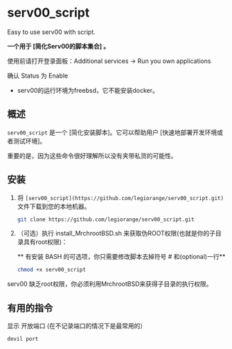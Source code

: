 # serv00_script
Easy to use serv00 with script.

**一个用于 [简化Serv00的脚本集合] 。**

使用前请打开登录面板：Additional services -> Run you own applications

确认 Status 为 Enable

* serv00的运行环境为freebsd，它不能安装docker。
## 概述

`serv00_script` 是一个 [简化安装脚本]。它可以帮助用户 [快速地部署开发环境或者测试环境]。

重要的是，因为这些命令很好理解所以没有夹带私货的可能性。

## 安装

1.  将 `[serv00_script](https://github.com/legiorange/serv00_script.git)` 文件下载到您的本地机器。
    ```bash
    git clone https://github.com/legiorange/serv00_script.git
    ```

2.  （可选）执行 install_MrchrootBSD.sh 来获取伪ROOT权限(也就是你的子目录具有root权限)：

     ** 有安装 BASH 的可选项，你只需要修改脚本去掉符号 # 和(optional)一行**

    ```bash
    chmod +x serv00_script
    ```
serv00 缺乏root权限，你必须利用MrchrootBSD来获得子目录的执行权限。

## 有用的指令

显示 开放端口 (在不记录端口的情况下是最常用的）
```bash
devil port
```

